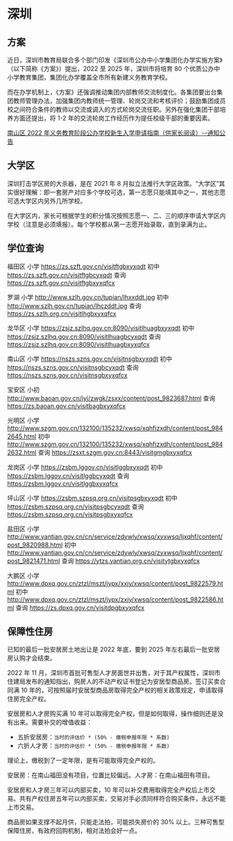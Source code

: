 # 深圳

## 方案

近日，深圳市教育局联合多个部门印发《深圳市公办中小学集团化办学实施方案》（以下简称《方案》）提出，2022 至 2025 年，深圳市将培育 80 个优质公办中小学教育集团，集团化办学覆盖全市所有新建义务教育学校。

而在办学机制上，《方案》还强调推动集团内部教师交流制度化。各集团要出台集团教师管理办法，加强集团内教师统一管理、轮岗交流和考核评价；鼓励集团成员校之间符合条件的教师以交流或调入的方式轮岗交流任职。另外在强化集团干部培养方面还提出，将 1-2 年的交流轮岗工作经历作为提任校级干部的重要因素。

[南山区 2022 年义务教育阶段公办学校新生入学申请指南（供家长阅读）--通知公告](http://www.sz.gov.cn/school/tzgg/content/post_9824105.html)

## 大学区

深圳打击学区房的大杀器，是在 2021 年 8 月拟立法推行大学区政策。“大学区”其实很好理解：即一套房产对应多个学校可选，第一志愿只能填其中之一，其他志愿可选大学区内另外几所学校。

在大学区内，家长可根据学生的积分情况按照志愿一、二、三的顺序申请大学区内学校（注意是必须填报）。每个学校都从第一志愿开始录取，直到录满为止。

## 学位查询

福田区
小学 https://zs.szft.gov.cn/visitftgbxyxqdt
初中 https://zs.szft.gov.cn/visitftgbcyxqdt
查询 https://zs.szft.gov.cn/visitftgbxyxqfcx

罗湖
小学 http://www.szlh.gov.cn/tupian/lhxxddt.jpg
初中 http://www.szlh.gov.cn/tupian/lhczddt.jpg
查询 https://zs.szlh.org.cn/visitlhgbxyxqfcx

龙华区
小学 https://zsjz.szlhq.gov.cn:8090/visitlhuagbxyxqdt
初中 https://zsjz.szlhq.gov.cn:8090/visitlhuagbcyxqdt
查询 https://zsjz.szlhq.gov.cn:8090/visitlhuagbxyxqfcx

南山区
小学 https://nszs.szns.gov.cn/visitnsgbxyxqdt
初中 https://nszs.szns.gov.cn/visitnsgbcyxqdt
查询 https://nszs.szns.gov.cn/visitnsgbxyxqfcx

宝安区
小初 http://www.baoan.gov.cn/jyj/zwgk/zsxx/content/post_9823687.html
查询 https://zs.baoan.gov.cn/visitbagbxyxqfcx

光明区
小学 http://www.szgm.gov.cn/132100/135232/xwsq/xqhfjzxdh/content/post_9842645.html
初中 http://www.szgm.gov.cn/132100/135232/xwsq/xqhfjzxdh/content/post_9842632.html
查询 https://zsxt.szgm.gov.cn:8443/visitgmgbxyxqfcx

龙岗区
小学 https://zsbm.lggov.cn/visitlggbxyxqdt
初中 https://zsbm.lggov.cn/visitlggbcyxqdt
查询 https://zsbm.lggov.cn/visitlggbxyxqfcx

坪山区
小学 https://zsbm.szpsq.org.cn/visitpsgbxyxqdt
初中 https://zsbm.szpsq.org.cn/visitpsgbcyxqdt
查询 https://zsbm.szpsq.org.cn/visitpsgbxyxqfcx

盐田区
小学 http://www.yantian.gov.cn/cn/service/zdywly/xwsq/xyxwsq/ljxqhf/content/post_9820988.html
初中 http://www.yantian.gov.cn/cn/service/zdywly/xwsq/zyxwsq/ljxqhf/content/post_9821471.html
查询 https://ytzs.yantian.org.cn/visitytgbxyxqfcx

大鹏区
小学 http://www.dpxq.gov.cn/ztzl/mszt/jypx/xxjy/xwsq/content/post_9822579.html
初中 http://www.dpxq.gov.cn/ztzl/mszt/jypx/zxjy/xwsq/content/post_9822586.html
查询 https://zs.dpxq.gov.cn/visitdpgbxyxqfcx

## 保障性住房

已知的最后一批安居房土地出让是 2022 年底，要到 2025 年左右最后一批安居房认购才会结束。

2022 年 11 月，深圳市首批可售型人才房面世并出售，对于其产权属性，深圳市住建局发布的通知指出，购房人的不动产权证书登记为安居型商品房。签订买卖合同满 10 年的，可按照届时安居型商品房取得完全产权的相关政策规定，申请取得住房完全产权。

安居房和人才房购买满 10 年可以取得完全产权，但是如何取得，操作细则还是没有出来。需要补交的增值收益：

- 五折安居房：`当时的评估价 * (50% - 缴税申报年限 * 系数)`
- 六折人才房：`当时的评估价 * (50% - 缴税申报年限 * 系数)`

理论上，缴税到了一定年限，是有可能取得完全产权的。

安居房：在南山福田没有项目，位置比较偏远。人才房：在南山福田有项目。

安居房和人才房三年可以内部买卖，10 年可以补交费用取得完全产权后上市交易。共有产权住房五年可以内部买卖，交易对手必须同样符合购买条件，永远不能上市交易。

商品房如果支撑不起月供，只能走法拍，可能损失房价的 30% 以上。三种可售型保障住房，有政府回购机制，相对法拍会好一点。
